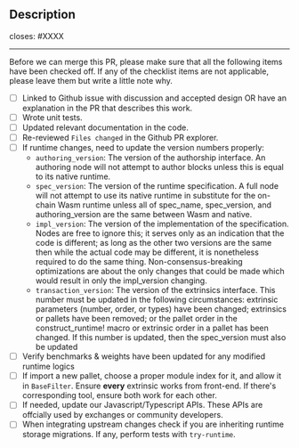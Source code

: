<!-- < < < < < < < < < < < < < < < < < < < < < < < < < < < < < < < < < ☺
v                               ✰  Thanks for creating a PR! ✰
v    Before hitting that submit button please review the checkboxes.
v    If a checkbox is n/a - please still include it but + a little note why
☺ > > > > > > > > > > > > > > > > > > > > > > > > > > > > > > > > >  -->

## Description

<!-- Add a description of the changes that this PR introduces and the files that
are the most critical to review.
-->

closes: #XXXX

---

Before we can merge this PR, please make sure that all the following items have been
checked off. If any of the checklist items are not applicable, please leave them but
write a little note why.

- [ ] Linked to Github issue with discussion and accepted design OR have an explanation in the PR that describes this work.
- [ ] Wrote unit tests.
- [ ] Updated relevant documentation in the code.
- [ ] Re-reviewed `Files changed` in the Github PR explorer.
- [ ] If runtime changes, need to update the version numbers properly:
   * `authoring_version`: The version of the authorship interface. An authoring node will not attempt to author blocks unless this is equal to its native runtime.
   * `spec_version`: The version of the runtime specification. A full node will not attempt to use its native runtime in substitute for the on-chain Wasm runtime unless all of spec_name, spec_version, and authoring_version are the same between Wasm and native.
   * `impl_version`: The version of the implementation of the specification. Nodes are free to ignore this; it serves only as an indication that the code is different; as long as the other two versions are the same then while the actual code may be different, it is nonetheless required to do the same thing. Non-consensus-breaking optimizations are about the only changes that could be made which would result in only the impl_version changing.
   * `transaction_version`: The version of the extrinsics interface. This number must be updated in the following circumstances: extrinsic parameters (number, order, or types) have been changed; extrinsics or pallets have been removed; or the pallet order in the construct_runtime! macro or extrinsic order in a pallet has been changed. If this number is updated, then the spec_version must also be updated 
- [ ] Verify benchmarks & weights have been updated for any modified runtime logics
- [ ] If import a new pallet, choose a proper module index for it, and allow it in `BaseFilter`. Ensure **every** extrinsic works from front-end. If there's corresponding tool, ensure both work for each other.
- [ ] If needed, update our Javascript/Typescript APIs. These APIs are offcially used by exchanges or community developers.
- [ ] When integrating upstream changes check if you are inheriting runtime storage migrations. If any, perform tests with `try-runtime`.